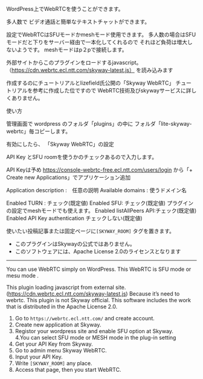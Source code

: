 WordPress上でWebRTCを使うことができます。


多人数で ビデオ通話と簡単なテキストチャットができます。

設定でWebRTCはSFUモードかmeshモード使用できます。
多人数の場合はSFUモードだと下りをサーバー経由で一本化してくれるので
それほど負荷は増大しないようです。
meshモードはp２pで接続します。


外部サイトからこのプラグインをロードするjavascript。 （https://cdn.webrtc.ecl.ntt.com/skyway-latest.js）
を読み込みます

作成するのにチュートリアルとlizefield氏公開の「Skyway WebRTC」
チュートリアルを参考に作成した位ですので
WebRTC技術及びskywayサービスに詳しくありません。

使い方

管理画面で
wordpress のフォルダ「plugins」の中に
フォルダ「lite-skyway-webrtc」毎コピーします。

有効にしたら、
「Skyway WebRTC」の設定

API Key	とSFU roomを使うかのチェックあるので入力します。

API Keyは予め
https://console-webrtc-free.ecl.ntt.com/users/login
から「+ Create new Applications」でアプリケーション追加

Application description :　任意の説明
Available domains : 使うドメイン名


Enabled TURN : チェック(既定値)
Enabled SFU: チェック(既定値) プラグインの設定でmeshモードでも使えます。
Enabled listAllPeers API:チェック(既定値)　
Enabled API Key authentication チェックしない(既定値)


使いたい投稿記事または固定ページに`[SKYWAY_ROOM]` タグを置きます。



* このプラグインはSkywayの公式ではありません。
* このソフトウェアには、Apache License 2.0のライセンスとなります

-----

You can use WebRTC simply on WordPress.
This WebRTC is SFU mode or mesu mode .

This plugin loading javascript from external site. (https://cdn.webrtc.ecl.ntt.com/skyway-latest.js)
Because it’s need to webrtc.
This plugin is not Skyway official.
This software includes the work that is distributed in the Apache License 2.0.

1. Go to  `https://webrtc.ecl.ntt.com/` and create account.  
2. Create new application at Skyway.  
3. Registor your wordpress site and enable SFU option at Skyway.  
4.You can select SFU mode or MESH mode in the plug-in setting
5. Get your API Key from Skyway.  
6. Go to admin menu Skyway WebRTC.  
6. Input your API Key.  
7. Write `[SKYWAY_ROOM]` any place.
8. Access that page, then you start WebRTC.
